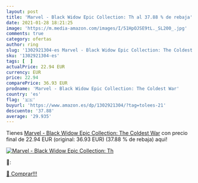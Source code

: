 ```yaml
---
layout: post
title: 'Marvel - Black Widow Epic Collection: Th al 37.88 % de rebaja'
date: 2021-01-28 18:21:25
image: 'https://m.media-amazon.com/images/I/51HpOJSE9tL._SL200_.jpg'
comments: true
category: ofertas
author: ring
slug: '1302921304-es Marvel - Black Widow Epic Collection: The Coldest War'
sku: '1302921304-es'
tags: [  ]
actualPrice: 22.94 EUR
currency: EUR
price: 22.94
comparePrice: 36.93 EUR
prodname: 'Marvel - Black Widow Epic Collection: The Coldest War'
country: 'es'
flag: '🇪🇸'
buyurl: 'https://www.amazon.es/dp/1302921304/?tag=tolees-21'
descuento: '37.88'
average: '29.935'
---
```


Tienes [Marvel - Black Widow Epic Collection: The Coldest War](https://www.amazon.es/dp/1302921304/?tag=tolees-21) con precio final de  22.94 EUR (original: 36.93 EUR) (37.88 %  de rebaja) aqui!

[![Marvel - Black Widow Epic Collection: Th](https://m.media-amazon.com/images/I/51HpOJSE9tL._SL200_.jpg)](https://www.amazon.es/dp/1302921304/?tag=tolees-21)

🔎:


[🛒 Comprar!!!](https://www.amazon.es/dp/1302921304/?tag=tolees-21)

